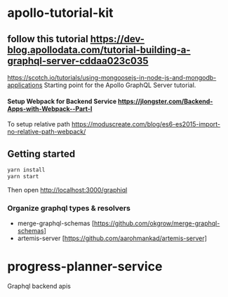 # apollo-tutorial-kit
## follow this tutorial https://dev-blog.apollodata.com/tutorial-building-a-graphql-server-cddaa023c035
https://scotch.io/tutorials/using-mongoosejs-in-node-js-and-mongodb-applications
Starting point for the Apollo GraphQL Server tutorial.
#### Setup Webpack for Backend Service https://jlongster.com/Backend-Apps-with-Webpack--Part-I
To setup relative path https://moduscreate.com/blog/es6-es2015-import-no-relative-path-webpack/
## Getting started

```bash
yarn install
yarn start
```

Then open [http://localhost:3000/graphiql](http://localhost:3000/graphiql)

### Organize graphql types & resolvers
- merge-graphql-schemas  [https://github.com/okgrow/merge-graphql-schemas]
- artemis-server [https://github.com/aarohmankad/artemis-server]

# progress-planner-service
Graphql backend apis
